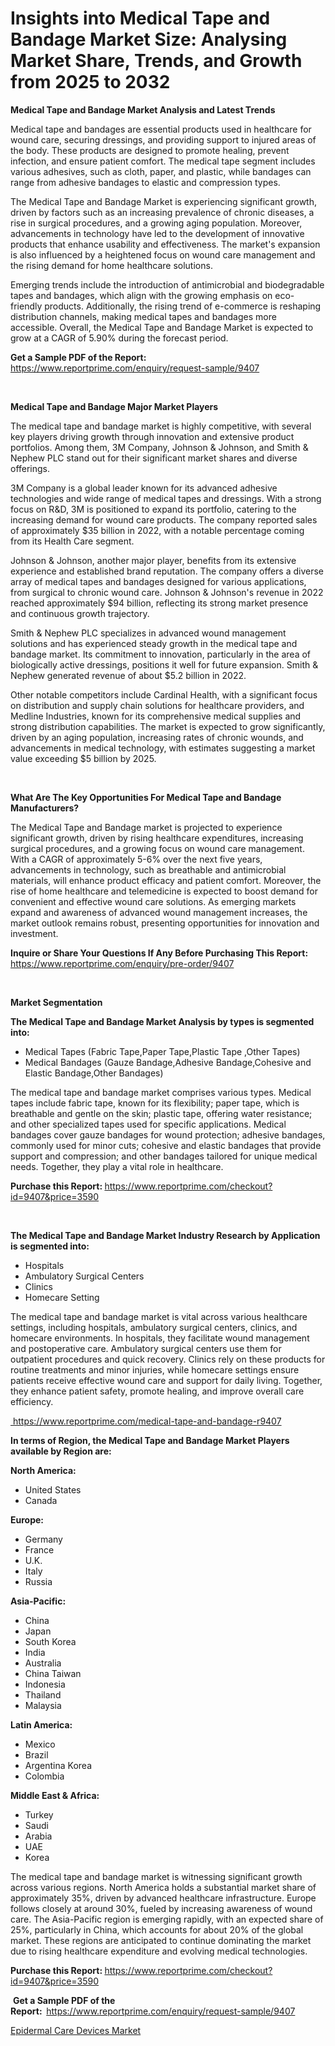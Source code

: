 <p><h1>Insights into Medical Tape and Bandage Market Size: Analysing Market Share, Trends, and Growth from 2025 to 2032</h1></p><p><strong>Medical Tape and Bandage Market Analysis and Latest Trends</strong></p>
<p><p>Medical tape and bandages are essential products used in healthcare for wound care, securing dressings, and providing support to injured areas of the body. These products are designed to promote healing, prevent infection, and ensure patient comfort. The medical tape segment includes various adhesives, such as cloth, paper, and plastic, while bandages can range from adhesive bandages to elastic and compression types.</p><p>The Medical Tape and Bandage Market is experiencing significant growth, driven by factors such as an increasing prevalence of chronic diseases, a rise in surgical procedures, and a growing aging population. Moreover, advancements in technology have led to the development of innovative products that enhance usability and effectiveness. The market's expansion is also influenced by a heightened focus on wound care management and the rising demand for home healthcare solutions. </p><p>Emerging trends include the introduction of antimicrobial and biodegradable tapes and bandages, which align with the growing emphasis on eco-friendly products. Additionally, the rising trend of e-commerce is reshaping distribution channels, making medical tapes and bandages more accessible. Overall, the Medical Tape and Bandage Market is expected to grow at a CAGR of 5.90% during the forecast period.</p></p>
<p><strong>Get a Sample PDF of the Report:&nbsp;</strong> <a href="https://www.reportprime.com/enquiry/request-sample/9407?utm_campaign=2393&utm_medium=2&utm_source=Github&utm_content=ia&utm_term=20032025&utm_id=medical-tape-and-bandage">https://www.reportprime.com/enquiry/request-sample/9407</a></p>
<p>&nbsp;</p>
<p><strong>Medical Tape and Bandage Major Market Players</strong></p>
<p><p>The medical tape and bandage market is highly competitive, with several key players driving growth through innovation and extensive product portfolios. Among them, 3M Company, Johnson & Johnson, and Smith & Nephew PLC stand out for their significant market shares and diverse offerings.</p><p>3M Company is a global leader known for its advanced adhesive technologies and wide range of medical tapes and dressings. With a strong focus on R&D, 3M is positioned to expand its portfolio, catering to the increasing demand for wound care products. The company reported sales of approximately $35 billion in 2022, with a notable percentage coming from its Health Care segment.</p><p>Johnson & Johnson, another major player, benefits from its extensive experience and established brand reputation. The company offers a diverse array of medical tapes and bandages designed for various applications, from surgical to chronic wound care. Johnson & Johnson's revenue in 2022 reached approximately $94 billion, reflecting its strong market presence and continuous growth trajectory.</p><p>Smith & Nephew PLC specializes in advanced wound management solutions and has experienced steady growth in the medical tape and bandage market. Its commitment to innovation, particularly in the area of biologically active dressings, positions it well for future expansion. Smith & Nephew generated revenue of about $5.2 billion in 2022.</p><p>Other notable competitors include Cardinal Health, with a significant focus on distribution and supply chain solutions for healthcare providers, and Medline Industries, known for its comprehensive medical supplies and strong distribution capabilities. The market is expected to grow significantly, driven by an aging population, increasing rates of chronic wounds, and advancements in medical technology, with estimates suggesting a market value exceeding $5 billion by 2025.</p></p>
<p>&nbsp;</p>
<p><strong>What Are The Key Opportunities For Medical Tape and Bandage Manufacturers?</strong></p>
<p><p>The Medical Tape and Bandage market is projected to experience significant growth, driven by rising healthcare expenditures, increasing surgical procedures, and a growing focus on wound care management. With a CAGR of approximately 5-6% over the next five years, advancements in technology, such as breathable and antimicrobial materials, will enhance product efficacy and patient comfort. Moreover, the rise of home healthcare and telemedicine is expected to boost demand for convenient and effective wound care solutions. As emerging markets expand and awareness of advanced wound management increases, the market outlook remains robust, presenting opportunities for innovation and investment.</p></p>
<p><strong>Inquire or Share Your Questions If Any Before Purchasing This Report:</strong> <a href="https://www.reportprime.com/enquiry/pre-order/9407?utm_campaign=2393&utm_medium=2&utm_source=Github&utm_content=ia&utm_term=20032025&utm_id=medical-tape-and-bandage">https://www.reportprime.com/enquiry/pre-order/9407</a></p>
<p>&nbsp;</p>
<p><strong>Market Segmentation</strong></p>
<p><strong>The Medical Tape and Bandage Market Analysis by types is segmented into:</strong></p>
<p><ul><li>Medical Tapes (Fabric Tape,Paper Tape,Plastic Tape ,Other Tapes)</li><li>Medical Bandages (Gauze Bandage,Adhesive Bandage,Cohesive and Elastic Bandage,Other Bandages)</li></ul></p>
<p><p>The medical tape and bandage market comprises various types. Medical tapes include fabric tape, known for its flexibility; paper tape, which is breathable and gentle on the skin; plastic tape, offering water resistance; and other specialized tapes used for specific applications. Medical bandages cover gauze bandages for wound protection; adhesive bandages, commonly used for minor cuts; cohesive and elastic bandages that provide support and compression; and other bandages tailored for unique medical needs. Together, they play a vital role in healthcare.</p></p>
<p><strong>Purchase this Report:&nbsp;</strong><a href="https://www.reportprime.com/checkout?id=9407&price=3590&utm_campaign=2393&utm_medium=2&utm_source=Github&utm_content=ia&utm_term=20032025&utm_id=medical-tape-and-bandage">https://www.reportprime.com/checkout?id=9407&price=3590</a></p>
<p>&nbsp;</p>
<p><strong>The Medical Tape and Bandage Market Industry Research by Application is segmented into:</strong></p>
<p><ul><li>Hospitals</li><li>Ambulatory Surgical Centers</li><li>Clinics</li><li>Homecare Setting</li></ul></p>
<p><p>The medical tape and bandage market is vital across various healthcare settings, including hospitals, ambulatory surgical centers, clinics, and homecare environments. In hospitals, they facilitate wound management and postoperative care. Ambulatory surgical centers use them for outpatient procedures and quick recovery. Clinics rely on these products for routine treatments and minor injuries, while homecare settings ensure patients receive effective wound care and support for daily living. Together, they enhance patient safety, promote healing, and improve overall care efficiency.</p></p>
<p><a href="https://www.reportprime.com/medical-tape-and-bandage-r9407?utm_campaign=2393&utm_medium=2&utm_source=Github&utm_content=ia&utm_term=20032025&utm_id=medical-tape-and-bandage">&nbsp;https://www.reportprime.com/medical-tape-and-bandage-r9407</a></p>
<p><strong>In terms of Region, the Medical Tape and Bandage Market Players available by Region are:</strong></p>
<p>
    <p> <strong> North America: </strong>
        <ul>
            <li>United States</li>
            <li>Canada</li>
        </ul>
        </p> 
    <p> <strong> Europe: </strong>
        <ul>
            <li>Germany</li>
            <li>France</li>
            <li>U.K.</li>
            <li>Italy</li>
            <li>Russia</li>
        </ul>
        </p> 
    <p> <strong> Asia-Pacific: </strong>
        <ul>
            <li>China</li>
            <li>Japan</li>
            <li>South Korea</li>
            <li>India</li>
            <li>Australia</li>
            <li>China Taiwan</li>
            <li>Indonesia</li>
            <li>Thailand</li>
            <li>Malaysia</li>
        </ul>
        </p> 
    <p> <strong> Latin America: </strong>
        <ul>
            <li>Mexico</li>
            <li>Brazil</li>
            <li>Argentina Korea</li>
            <li>Colombia</li>
        </ul>
        </p> 
    <p> <strong> Middle East & Africa: </strong>
        <ul>
            <li>Turkey</li>
            <li>Saudi</li>
            <li>Arabia</li>
            <li>UAE</li>
            <li>Korea</li>
        </ul>
    </p>
    </p>
<p><p>The medical tape and bandage market is witnessing significant growth across various regions. North America holds a substantial market share of approximately 35%, driven by advanced healthcare infrastructure. Europe follows closely at around 30%, fueled by increasing awareness of wound care. The Asia-Pacific region is emerging rapidly, with an expected share of 25%, particularly in China, which accounts for about 20% of the global market. These regions are anticipated to continue dominating the market due to rising healthcare expenditure and evolving medical technologies.</p></p>
<p><strong>Purchase this Report: </strong><a href="https://www.reportprime.com/checkout?id=9407&price=3590&utm_campaign=2393&utm_medium=2&utm_source=Github&utm_content=ia&utm_term=20032025&utm_id=medical-tape-and-bandage">https://www.reportprime.com/checkout?id=9407&price=3590</a></p>
<p>&nbsp;<strong>Get a Sample PDF of the Report:&nbsp;&nbsp;</strong><a href="https://www.reportprime.com/enquiry/request-sample/9407?utm_campaign=2393&utm_medium=2&utm_source=Github&utm_content=ia&utm_term=20032025&utm_id=medical-tape-and-bandage">https://www.reportprime.com/enquiry/request-sample/9407</a></p>
<p><strong></strong></p>
<p><p><a href="https://github.com/janraimondo83/Market-Research-Report-List-1/blob/main/epidermal-care-devices-market.md?utm_campaign=2393&utm_medium=2&utm_source=Github&utm_content=ia&utm_term=20032025&utm_id=medical-tape-and-bandage">Epidermal Care Devices Market</a></p></p>
